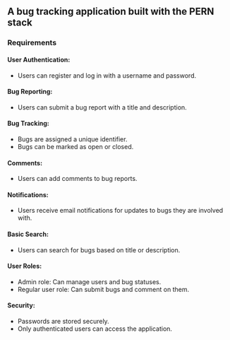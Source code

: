 ## A bug tracking application built with the PERN stack

### Requirements

#### User Authentication:

- Users can register and log in with a username and password.

#### Bug Reporting:

- Users can submit a bug report with a title and description.

#### Bug Tracking:

- Bugs are assigned a unique identifier.
- Bugs can be marked as open or closed.

#### Comments:

- Users can add comments to bug reports.

#### Notifications:

- Users receive email notifications for updates to bugs they are involved with.

#### Basic Search:

- Users can search for bugs based on title or description.

#### User Roles:

- Admin role: Can manage users and bug statuses.
- Regular user role: Can submit bugs and comment on them.

#### Security:

- Passwords are stored securely.
- Only authenticated users can access the application.
